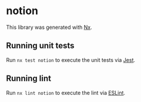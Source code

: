 # notion

This library was generated with [Nx](https://nx.dev).

## Running unit tests

Run `nx test notion` to execute the unit tests via [Jest](https://jestjs.io).

## Running lint

Run `nx lint notion` to execute the lint via [ESLint](https://eslint.org/).
